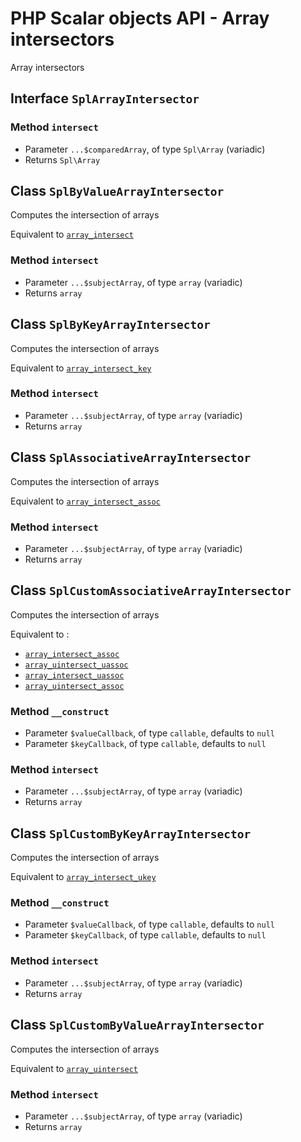 # PHP Scalar objects API - Array intersectors

Array intersectors 

## Interface `SplArrayIntersector`

### Method `intersect`

* Parameter `...$comparedArray`, of type `Spl\Array` (variadic)
* Returns `Spl\Array`

## Class `SplByValueArrayIntersector`

Computes the intersection of arrays

Equivalent to [`array_intersect`](http://php.net/manual/fr/function.array-intersect.php)

### Method `intersect`

* Parameter `...$subjectArray`, of type `array` (variadic)
* Returns `array`

## Class `SplByKeyArrayIntersector`

Computes the intersection of arrays

Equivalent to [`array_intersect_key`](http://php.net/manual/fr/function.array-intersect-key.php)

### Method `intersect`

* Parameter `...$subjectArray`, of type `array` (variadic)
* Returns `array`

## Class `SplAssociativeArrayIntersector`

Computes the intersection of arrays

Equivalent to [`array_intersect_assoc`](http://php.net/manual/fr/function.array-intersect-assoc.php)

### Method `intersect`

* Parameter `...$subjectArray`, of type `array` (variadic)
* Returns `array`

## Class `SplCustomAssociativeArrayIntersector`

Computes the intersection of arrays

Equivalent to :
* [`array_intersect_assoc`](http://php.net/manual/fr/function.array-intersect-assoc.php)
* [`array_uintersect_uassoc`](http://php.net/manual/fr/function.array-uintersect-uassoc.php)
* [`array_intersect_uassoc`](http://php.net/manual/fr/function.array-intersect-uassoc.php)
* [`array_uintersect_assoc`](http://php.net/manual/fr/function.array-uintersect-assoc.php)

### Method `__construct`

* Parameter `$valueCallback`, of type `callable`, defaults to `null`
* Parameter `$keyCallback`, of type `callable`, defaults to `null`

### Method `intersect`

* Parameter `...$subjectArray`, of type `array` (variadic)
* Returns `array`

## Class `SplCustomByKeyArrayIntersector`

Computes the intersection of arrays

Equivalent to [`array_intersect_ukey`](http://php.net/manual/fr/function.array-intersect-ukey.php)

### Method `__construct`

* Parameter `$valueCallback`, of type `callable`, defaults to `null`
* Parameter `$keyCallback`, of type `callable`, defaults to `null`

### Method `intersect`

* Parameter `...$subjectArray`, of type `array` (variadic)
* Returns `array`

## Class `SplCustomByValueArrayIntersector`

Computes the intersection of arrays

Equivalent to [`array_uintersect`](http://php.net/manual/fr/function.array-uintersect.php)

### Method `intersect`

* Parameter `...$subjectArray`, of type `array` (variadic)
* Returns `array`
